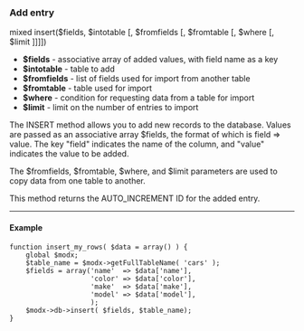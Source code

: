### Add entry

mixed insert($fields, $intotable [, $fromfields [, $fromtable [, $where [, $limit ]]]])

* **$fields** - associative array of added values, with field name as a key
* **$intotable** - table to add
* **$fromfields** - list of fields used for import from another table
* **$fromtable** - table used for import
* **$where** - condition for requesting data from a table for import
* **$limit** - limit on the number of entries to import

The INSERT method allows you to add new records to the database. Values are passed as an associative array $fields, the format of which is field => value. The key "field" indicates the name of the column, and "value" indicates the value to be added.

The $fromfields, $fromtable, $where, and $limit parameters are used to copy data from one table to another.

This method returns the AUTO_INCREMENT ID for the added entry.

***

#### Example
```
function insert_my_rows( $data = array() ) {  
	global $modx;  
	$table_name = $modx->getFullTableName( 'cars' );  
	$fields = array('name'	=> $data['name'],  
					'color'	=> $data['color'],  
					'make'	=> $data['make'],  
					'model'	=> $data['model'], 
					);   
	$modx->db->insert( $fields, $table_name);  
}
```
